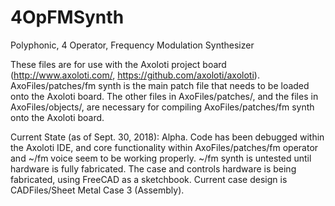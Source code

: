 # 4OpFMSynth
Polyphonic, 4 Operator, Frequency Modulation Synthesizer


These files are for use with the Axoloti project board (http://www.axoloti.com/, https://github.com/axoloti/axoloti).
AxoFiles/patches/fm synth is the main patch file that needs to be loaded onto the Axoloti board. The other files in 
AxoFiles/patches/, and the files in AxoFiles/objects/, are necessary for compiling AxoFiles/patches/fm synth onto the
Axoloti board.


Current State (as of Sept. 30, 2018): Alpha. Code has been debugged within the Axoloti IDE, and core functionality
within AxoFiles/patches/fm operator and ~/fm voice seem to be working properly. ~/fm synth is untested until hardware
is fully fabricated. The case and controls hardware is being fabricated, using FreeCAD as a sketchbook. Current case 
design is CADFiles/Sheet Metal Case 3 (Assembly).
